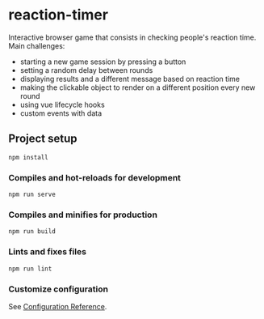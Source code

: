 # reaction-timer
Interactive browser game that consists in checking people's reaction time. 
Main challenges: 
- starting a new game session by pressing a button 
- setting a random delay between rounds
- displaying results and a different message based on reaction time 
- making the clickable object to render on a different position every new round
- using vue lifecycle hooks 
- custom events with data 

## Project setup
```
npm install
```

### Compiles and hot-reloads for development
```
npm run serve
```

### Compiles and minifies for production
```
npm run build
```

### Lints and fixes files
```
npm run lint
```

### Customize configuration
See [Configuration Reference](https://cli.vuejs.org/config/).
